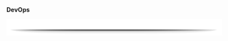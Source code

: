 <b> DevOps </b>
<div> <img src=https://github.com/RoadMania/netology_git/blob/main/screens/line.png> </div>
